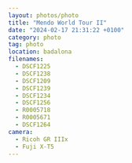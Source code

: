 ```yaml
---
layout: photos/photo
title: "Mendo World Tour II"
date: "2024-02-17 21:31:22 +0100"
category: photo
tag: photo
location: badalona
filenames:
  - DSCF1225
  - DSCF1238
  - DSCF1209
  - DSCF1239
  - DSCF1234
  - DSCF1256
  - R0005718
  - R0005671
  - DSCF1264
camera:
  - Ricoh GR IIIx
  - Fuji X-T5
---
```


